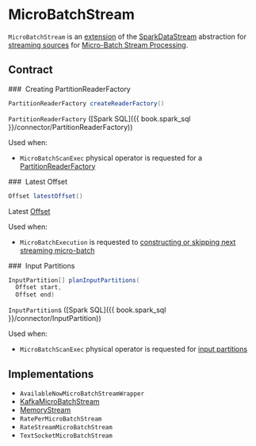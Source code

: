 # MicroBatchStream

`MicroBatchStream` is an [extension](#contract) of the [SparkDataStream](SparkDataStream.md) abstraction for [streaming sources](#implementations) for [Micro-Batch Stream Processing](micro-batch-execution/index.md).

## Contract

### <span id="createReaderFactory"> Creating PartitionReaderFactory

```java
PartitionReaderFactory createReaderFactory()
```

`PartitionReaderFactory` ([Spark SQL]({{ book.spark_sql }}/connector/PartitionReaderFactory))

Used when:

* `MicroBatchScanExec` physical operator is requested for a [PartitionReaderFactory](physical-operators/MicroBatchScanExec.md#readerFactory)

### <span id="latestOffset"> Latest Offset

```java
Offset latestOffset()
```

Latest [Offset](Offset.md)

Used when:

* `MicroBatchExecution` is requested to [constructing or skipping next streaming micro-batch](micro-batch-execution/MicroBatchExecution.md#constructNextBatch)

### <span id="planInputPartitions"> Input Partitions

```java
InputPartition[] planInputPartitions(
  Offset start,
  Offset end)
```

`InputPartition`s ([Spark SQL]({{ book.spark_sql }}/connector/InputPartition))

Used when:

* `MicroBatchScanExec` physical operator is requested for [input partitions](physical-operators/MicroBatchScanExec.md#partitions)

## Implementations

* `AvailableNowMicroBatchStreamWrapper`
* [KafkaMicroBatchStream](datasources/kafka/KafkaMicroBatchStream.md)
* [MemoryStream](datasources/memory/MemoryStream.md)
* `RatePerMicroBatchStream`
* `RateStreamMicroBatchStream`
* `TextSocketMicroBatchStream`
